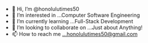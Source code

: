 - 👋 Hi, I’m @honolulutimes50
- 👀 I’m interested in ...Computer Software Engineering
- 🌱 I’m currently learning ...Full-Stack Development
- 💞️ I’m looking to collaborate on ...Just about Anything!
- 📫 How to reach me ...honolulutimes50@gmail.com

<!---
honolulutimes50/honolulutimes50 is a ✨ special ✨ repository because its `README.md` (this file) appears on your GitHub profile.
You can click the Preview link to take a look at your changes.
--->
